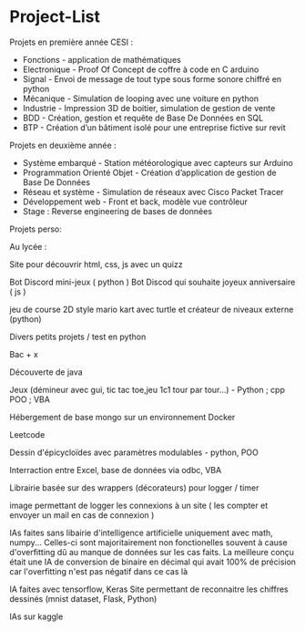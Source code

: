 # Project-List


Projets en première année CESI :
- Fonctions - application de mathématiques
- Electronique - Proof Of Concept de coffre à code en C arduino
- Signal - Envoi de message de tout type sous forme sonore chiffré en
python
- Mécanique - Simulation de looping avec une voiture en python
- Industrie - Impression 3D de boitier, simulation de gestion de vente
- BDD - Création, gestion et requête de Base De Données en SQL
- BTP - Création d’un bâtiment isolé pour une entreprise fictive sur revit


Projets en deuxième année :
- Système embarqué - Station météorologique avec capteurs
sur Arduino
- Programmation Orienté Objet - Création d’application de
gestion de Base De Données
- Réseau et système - Simulation de réseaux avec Cisco
Packet Tracer
- Développement web - Front et back, modèle vue contrôleur
- Stage : Reverse engineering de bases de données








Projets perso:

Au lycée :

Site pour découvrir html, css, js avec un quizz 

Bot Discord mini-jeux ( python )
Bot Discod qui souhaite joyeux anniversaire ( js )

jeu de course 2D style mario kart avec turtle et créateur de niveaux externe (python)

Divers petits projets / test en python

Bac + x

Découverte de java

Jeux (démineur avec gui, tic tac toe,jeu 1c1 tour par tour...) - Python ; cpp POO ; VBA

Hébergement de base mongo sur un environnement Docker

Leetcode

Dessin d'épicycloïdes avec paramètres modulables - python, POO

Interraction entre Excel, base de données via odbc, VBA

Librairie basée sur des wrappers (décorateurs) pour logger / timer 

image permettant de logger les connexions à un site ( les compter et envoyer un mail en cas de connexion ) 

IAs faites sans libairie d'intelligence artificielle uniquement avec math, numpy...
Celles-ci sont majoritairement non fonctionelles souvent à cause d'overfitting dû au manque de données sur les cas faits.
La meilleure conçu était une IA de conversion de binaire en décimal qui avait 100% de précision car l'overfitting n'est pas négatif dans ce cas là

IA faites avec tensorflow, Keras
Site permettant de reconnaitre les chiffres dessinés (mnist dataset, Flask, Python)

IAs sur kaggle



